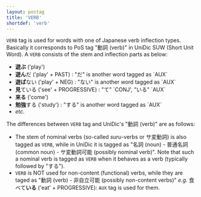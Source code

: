```yaml
---
layout: postag
title: 'VERB'
shortdef: 'verb'
---
```


`VERB` tag is used for words with one of Japanese verb inflection types.  Basically it corresponds to PoS tag "動詞 (verb)" in UniDic SUW (Short Unit Word).
A `VERB` consists of the stem and inflection parts as below:

<ul>
<li><b>遊ぶ</b> ('play') </li>
<li><b>遊ん</b>だ ('play' + PAST)   : "だ" is another word tagged as `AUX`</li>
<li><b>遊ば</b>ない ('play' + NEG)  : "ない" is another word tagged as `AUX`</li>
<li><b>見</b>ている ('see' + PROGRESSIVE) : "て" `CONJ', "いる" `AUX`</li>
<li><b>来る</b> ('come')</li>
<li><b>勉強</b>する ('study') : "する" is another word tagged as `AUX`</li>
<li><i>etc.</i></li>
</ul>
 
The differences between `VERB` tag and UniDic's "動詞 (verb)" are as follows:

* The stem of nominal verbs (so-called <i>suru</i>-verbs or サ変動詞) is also tagged as `VERB`, while in UniDic it is tagged as "名詞 (noun) - 普通名詞 (common noun) - サ変動詞可能 (possibly nominal verb)".  Note that such a nominal verb is tagged as `VERB` when it behaves as a verb (typically followed by "する").
* `VERB` is NOT used for non-content (functional) verbs, while they are taged as "動詞 (verb) - 非自立可能 (possibly non-content verbs)" <i>e.g.</i> 食べて<b>いる</b> ('eat' + PROGRESSIVE): `AUX` tag is used for them.
